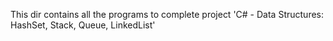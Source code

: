 This dir contains all the programs to complete project 'C# - Data Structures: HashSet, Stack, Queue, LinkedList'
